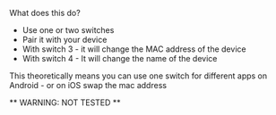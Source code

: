 What does this do?

- Use one or two switches
- Pair it with your device
- With switch 3 - it will change the MAC address of the device
- With switch 4 - It will change the name of the device


This theoretically means you can use one switch for different apps on Android - or on iOS swap the mac address

** WARNING: NOT TESTED **